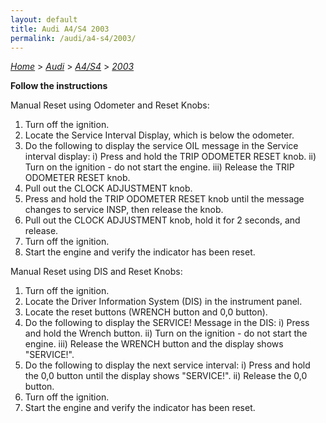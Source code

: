 ```yaml
---
layout: default
title: Audi A4/S4 2003
permalink: /audi/a4-s4/2003/
---
```

[*Home*](/) > [*Audi*](/audi/) > [*A4/S4*](/audi/a4-s4/) > [*2003*](/audi/a4-s4/2003/)

**Follow the instructions**

Manual Reset using Odometer and Reset Knobs:
1. Turn off the ignition.
2. Locate the Service Interval Display, which is below the odometer.
3. Do the following to display the service OIL message in the Service interval display:
  i) Press and hold the TRIP ODOMETER RESET knob.
  ii) Turn on the ignition - do not start the engine.
  iii) Release the TRIP ODOMETER RESET knob.
4. Pull out the CLOCK ADJUSTMENT knob.
5. Press and hold the TRIP ODOMETER RESET knob until the message changes to service INSP, then release the knob.
6. Pull out the CLOCK ADJUSTMENT knob, hold it for 2 seconds, and release.
7. Turn off the ignition.
8. Start the engine and verify the indicator has been reset.

Manual Reset using DIS and Reset Knobs:
1. Turn off the ignition.
2. Locate the Driver Information System (DIS) in the instrument panel.
3. Locate the reset buttons (WRENCH button and 0,0 button).
4. Do the following to display the SERVICE! Message in the DIS:
  i) Press and hold the Wrench button.
  ii) Turn on the ignition - do not start the engine.
  iii) Release the WRENCH button and the display shows "SERVICE!".
5. Do the following to display the next service interval:
  i) Press and hold the 0,0 button until the display shows "SERVICE!".
  ii) Release the 0,0 button.
6. Turn off the ignition.
7. Start the engine and verify the indicator has been reset.